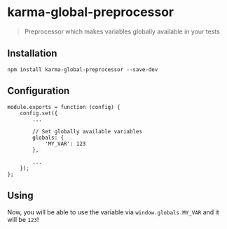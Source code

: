 # karma-global-preprocessor

> Preprocessor which makes variables globally available in your tests

## Installation

    npm install karma-global-preprocessor --save-dev

## Configuration

    module.exports = function (config) {
        config.set({
            ... 
            
            // Set globally available variables
            globals: {
                'MY_VAR': 123
            },
            
            ...
        });
    };

## Using

Now, you will be able to use the variable via `window.globals.MY_VAR` and it will be `123`!
